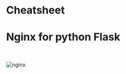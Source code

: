 # Cheatsheet


# Nginx for python Flask

<br>


![nginx](https://user-images.githubusercontent.com/58745332/113601662-e8efc380-9641-11eb-9076-0671c0d4bd23.png)
